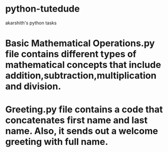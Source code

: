 # python-tutedude
akarshith's python tasks

# Basic Mathematical Operations.py file contains different types of mathematical concepts that include addition,subtraction,multiplication and division.
# Greeting.py file contains a code that concatenates first name and last name. Also, it sends out a welcome greeting with full name.
